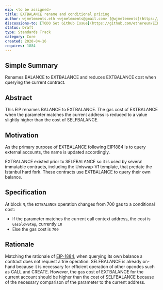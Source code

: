 ```yaml
---
eip: <to be assigned>
title: EXTBALANCE rename and conditional pricing
author: wjmelements.eth <wjmelements@gmail.com> [@wjmelements](https://github.com/wjmelements)
discussions-to: [TODO Set Github Issue](https://github.com/ethereum/EIPS/pulls)
status: Draft
type: Standards Track
category: Core
created: 2020-04-16
requires: 1884
---
```


## Simple Summary
Renames BALANCE to EXTBALANCE and reduces EXTBALANCE cost when querying the current contract.


## Abstract
This EIP renames BALANCE to EXTBALANCE.
The gas cost of EXTBALANCE when the parameter matches the current address is reduced to a value slightly higher than the cost of SELFBALANCE.


## Motivation
As the primary purpose of EXTBALANCE following EIP1884 is to query external accounts, the name is updated accordingly.

EXTBALANCE existed prior to SELFBALANCE so it is used by several immutable contracts, including the Uniswap-V1 template, that predate the Istanbul hard fork.
These contracts use EXTBALANCE to query their own balance.

## Specification

At block `N`, the `EXTBALANCE` operation changes from 700 gas to a conditional cost:
- If the parameter matches the current call context address, the cost is `GasSlowStep`, currently `10`
- Else the gas cost is `700`

## Rationale
Matching the rationale of [EIP-1884](./eip-1884.md), when querying its own balance a contract does not request a trie operation.
SELFBALANCE is already on-hand because it is necessary for efficient operation of other opcodes such as CALL and CREATE.
However, the gas cost of EXTBALANCE for the current account should be higher than the cost of SELFBALANCE because of the necessary comparison of the parameter to the current address.
